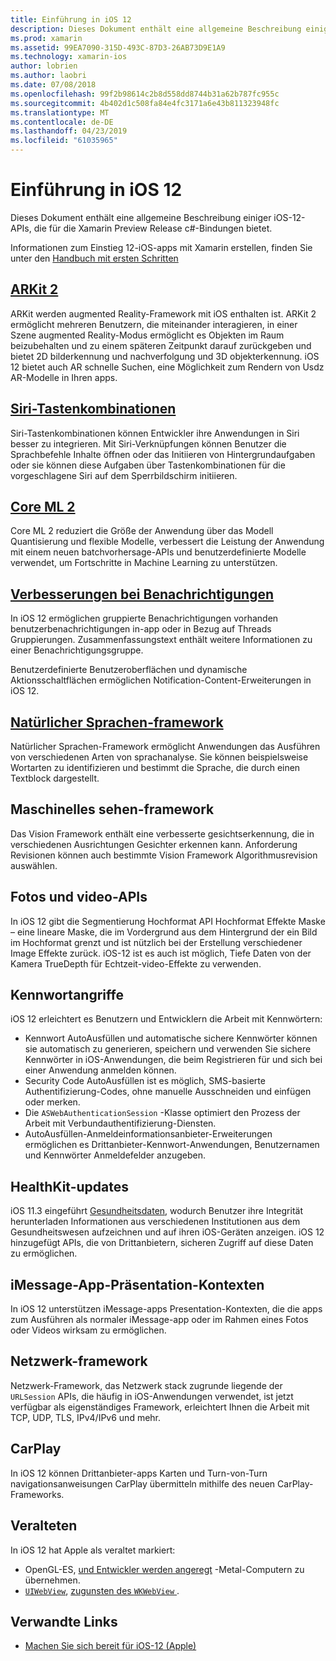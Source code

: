 ```yaml
---
title: Einführung in iOS 12
description: Dieses Dokument enthält eine allgemeine Beschreibung einiger iOS-12-APIs, die für die Xamarin Preview Release c#-Bindungen bietet.
ms.prod: xamarin
ms.assetid: 99EA7090-315D-493C-87D3-26AB73D9E1A9
ms.technology: xamarin-ios
author: lobrien
ms.author: laobri
ms.date: 07/08/2018
ms.openlocfilehash: 99f2b98614c2b8d558dd8744b31a62b787fc955c
ms.sourcegitcommit: 4b402d1c508fa84e4fc3171a6e43b811323948fc
ms.translationtype: MT
ms.contentlocale: de-DE
ms.lasthandoff: 04/23/2019
ms.locfileid: "61035965"
---
```

# <a name="introduction-to-ios-12"></a>Einführung in iOS 12

Dieses Dokument enthält eine allgemeine Beschreibung einiger iOS-12-APIs, die für die Xamarin Preview Release c#-Bindungen bietet.

Informationen zum Einstieg 12-iOS-apps mit Xamarin erstellen, finden Sie unter den [Handbuch mit ersten Schritten](get-started.md)

## <a name="arkit-2arkit2md"></a>[ARKit 2](arkit2.md)

ARKit werden augmented Reality-Framework mit iOS enthalten ist. ARKit 2 ermöglicht mehreren Benutzern, die miteinander interagieren, in einer Szene augmented Reality-Modus ermöglicht es Objekten im Raum beizubehalten und zu einem späteren Zeitpunkt darauf zurückgeben und bietet 2D bilderkennung und nachverfolgung und 3D objekterkennung. iOS 12 bietet auch AR schnelle Suchen, eine Möglichkeit zum Rendern von Usdz AR-Modelle in Ihren apps.

## <a name="siri-shortcutssiri-shortcutsmd"></a>[Siri-Tastenkombinationen](siri-shortcuts.md)

Siri-Tastenkombinationen können Entwickler ihre Anwendungen in Siri besser zu integrieren. Mit Siri-Verknüpfungen können Benutzer die Sprachbefehle Inhalte öffnen oder das Initiieren von Hintergrundaufgaben oder sie können diese Aufgaben über Tastenkombinationen für die vorgeschlagene Siri auf dem Sperrbildschirm initiieren.

## <a name="core-ml-2coremlmd"></a>[Core ML 2](coreml.md)

Core ML 2 reduziert die Größe der Anwendung über das Modell Quantisierung und flexible Modelle, verbessert die Leistung der Anwendung mit einem neuen batchvorhersage-APIs und benutzerdefinierte Modelle verwendet, um Fortschritte in Machine Learning zu unterstützen.

## <a name="notification-improvementsnotificationsindexmd"></a>[Verbesserungen bei Benachrichtigungen](notifications/index.md)

In iOS 12 ermöglichen gruppierte Benachrichtigungen vorhanden benutzerbenachrichtigungen in-app oder in Bezug auf Threads Gruppierungen. Zusammenfassungstext enthält weitere Informationen zu einer Benachrichtigungsgruppe.

Benutzerdefinierte Benutzeroberflächen und dynamische Aktionsschaltflächen ermöglichen Notification-Content-Erweiterungen in iOS 12.

## <a name="natural-language-frameworknatural-languagemd"></a>[Natürlicher Sprachen-framework](natural-language.md)

Natürlicher Sprachen-Framework ermöglicht Anwendungen das Ausführen von verschiedenen Arten von sprachanalyse. Sie können beispielsweise Wortarten zu identifizieren und bestimmt die Sprache, die durch einen Textblock dargestellt.

## <a name="vision-framework"></a>Maschinelles sehen-framework

Das Vision Framework enthält eine verbesserte gesichtserkennung, die in verschiedenen Ausrichtungen Gesichter erkennen kann. Anforderung Revisionen können auch bestimmte Vision Framework Algorithmusrevision auswählen.

## <a name="photo-and-video-apis"></a>Fotos und video-APIs

In iOS 12 gibt die Segmentierung Hochformat API Hochformat Effekte Maske – eine lineare Maske, die im Vordergrund aus dem Hintergrund der ein Bild im Hochformat grenzt und ist nützlich bei der Erstellung verschiedener Image Effekte zurück. iOS-12 ist es auch ist möglich, Tiefe Daten von der Kamera TrueDepth für Echtzeit-video-Effekte zu verwenden.

## <a name="passwords"></a>Kennwortangriffe

iOS 12 erleichtert es Benutzern und Entwicklern die Arbeit mit Kennwörtern:

- Kennwort AutoAusfüllen und automatische sichere Kennwörter können sie automatisch zu generieren, speichern und verwenden Sie sichere Kennwörter in iOS-Anwendungen, die beim Registrieren für und sich bei einer Anwendung anmelden können.
- Security Code AutoAusfüllen ist es möglich, SMS-basierte Authentifizierung-Codes, ohne manuelle Ausschneiden und einfügen oder merken.
- Die `ASWebAuthenticationSession` -Klasse optimiert den Prozess der Arbeit mit Verbundauthentifizierung-Diensten.
- AutoAusfüllen-Anmeldeinformationsanbieter-Erweiterungen ermöglichen es Drittanbieter-Kennwort-Anwendungen, Benutzernamen und Kennwörter Anmeldefelder anzugeben.

## <a name="healthkit-updates"></a>HealthKit-updates

iOS 11.3 eingeführt [Gesundheitsdaten](https://www.apple.com/healthcare/health-records/), wodurch Benutzer ihre Integrität herunterladen Informationen aus verschiedenen Institutionen aus dem Gesundheitswesen aufzeichnen und auf ihren iOS-Geräten anzeigen. iOS 12 hinzugefügt APIs, die von Drittanbietern, sicheren Zugriff auf diese Daten zu ermöglichen.

## <a name="imessage-app-presentation-contexts"></a>iMessage-App-Präsentation-Kontexten

In iOS 12 unterstützen iMessage-apps Presentation-Kontexten, die die apps zum Ausführen als normaler iMessage-app oder im Rahmen eines Fotos oder Videos wirksam zu ermöglichen.

## <a name="network-framework"></a>Netzwerk-framework

Netzwerk-Framework, das Netzwerk stack zugrunde liegende der `URLSession` APIs, die häufig in iOS-Anwendungen verwendet, ist jetzt verfügbar als eigenständiges Framework, erleichtert Ihnen die Arbeit mit TCP, UDP, TLS, IPv4/IPv6 und mehr.

## <a name="carplay"></a>CarPlay

In iOS 12 können Drittanbieter-apps Karten und Turn-von-Turn navigationsanweisungen CarPlay übermitteln mithilfe des neuen CarPlay-Frameworks.

## <a name="deprecations"></a>Veralteten

In iOS 12 hat Apple als veraltet markiert:

- OpenGL-ES, [und Entwickler werden angeregt](https://developer.apple.com/ios/whats-new/) -Metal-Computern zu übernehmen.
- [`UIWebView`](xref:UIKit.UIWebView), [zugunsten des `WKWebView` ](https://developer.apple.com/documentation/webkit/wkwebview?language=objc).

## <a name="related-links"></a>Verwandte Links

- [Machen Sie sich bereit für iOS-12 (Apple)](https://developer.apple.com/ios/)
